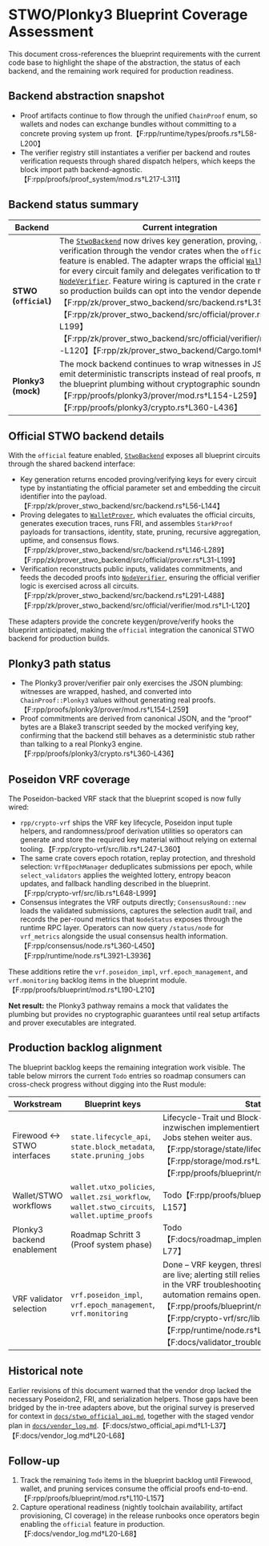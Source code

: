 # STWO/Plonky3 Blueprint Coverage Assessment

This document cross-references the blueprint requirements with the current
code base to highlight the shape of the abstraction, the status of each
backend, and the remaining work required for production readiness.

## Backend abstraction snapshot

* Proof artifacts continue to flow through the unified `ChainProof` enum, so
  wallets and nodes can exchange bundles without committing to a concrete
  proving system up front.【F:rpp/runtime/types/proofs.rs†L58-L200】
* The verifier registry still instantiates a verifier per backend and routes
  verification requests through shared dispatch helpers, which keeps the block
  import path backend-agnostic.【F:rpp/proofs/proof_system/mod.rs†L217-L311】

## Backend status summary

| Backend | Current integration | Production gaps |
| --- | --- | --- |
| **STWO (`official`)** | The [`StwoBackend`](../rpp/zk/prover_stwo_backend/src/backend.rs) now drives key generation, proving, and verification through the vendor crates when the `official` feature is enabled. The adapter wraps the official [`WalletProver`](../rpp/zk/prover_stwo_backend/src/official/prover.rs) for every circuit family and delegates verification to the [`NodeVerifier`](../rpp/zk/prover_stwo_backend/src/official/verifier/mod.rs). Feature wiring is captured in the crate manifest so production builds can opt into the vendor dependency.【F:rpp/zk/prover_stwo_backend/src/backend.rs†L35-L496】【F:rpp/zk/prover_stwo_backend/src/official/prover.rs†L18-L199】【F:rpp/zk/prover_stwo_backend/src/official/verifier/mod.rs†L1-L120】【F:rpp/zk/prover_stwo_backend/Cargo.toml†L1-L21】 | Runtime services still need to surface the proofs to Firewood, wallets, and pruning automation. The relevant blueprint tasks remain in `Todo`: lifecycle services, block metadata, pruning jobs, wallet workflows, and uptime propagation.【F:rpp/proofs/blueprint/mod.rs†L110-L157】 Operationally, operators must provision the nightly toolchain and vendor artifacts recorded in the integration log before enabling the feature in production.【F:docs/vendor_log.md†L20-L68】 |
| **Plonky3 (mock)** | The mock backend continues to wrap witnesses in JSON and emit deterministic transcripts instead of real proofs, maintaining the blueprint plumbing without cryptographic soundness.【F:rpp/proofs/plonky3/prover/mod.rs†L154-L259】【F:rpp/proofs/plonky3/crypto.rs†L360-L436】 | The roadmap still tracks the work to replace the stub with a full Plonky3 integration, including setup artifact handling and verification coverage.【F:docs/roadmap_implementation_plan.md†L19-L77】 |

## Official STWO backend details

With the `official` feature enabled, [`StwoBackend`](../rpp/zk/prover_stwo_backend/src/backend.rs) exposes all blueprint
circuits through the shared backend interface:

* Key generation returns encoded proving/verifying keys for every circuit type by
  instantiating the official parameter set and embedding the circuit identifier
  into the payload.【F:rpp/zk/prover_stwo_backend/src/backend.rs†L56-L144】
* Proving delegates to [`WalletProver`](../rpp/zk/prover_stwo_backend/src/official/prover.rs),
  which evaluates the official circuits, generates execution traces, runs FRI,
  and assembles `StarkProof` payloads for transactions, identity, state,
  pruning, recursive aggregation, uptime, and consensus flows.【F:rpp/zk/prover_stwo_backend/src/backend.rs†L146-L289】【F:rpp/zk/prover_stwo_backend/src/official/prover.rs†L31-L199】
* Verification reconstructs public inputs, validates commitments, and feeds the
  decoded proofs into [`NodeVerifier`](../rpp/zk/prover_stwo_backend/src/official/verifier/mod.rs),
  ensuring the official verifier logic is exercised across all circuits.【F:rpp/zk/prover_stwo_backend/src/backend.rs†L291-L488】【F:rpp/zk/prover_stwo_backend/src/official/verifier/mod.rs†L1-L120】

These adapters provide the concrete keygen/prove/verify hooks the blueprint
anticipated, making the `official` integration the canonical STWO backend for
production builds.

## Plonky3 path status

* The Plonky3 prover/verifier pair only exercises the JSON plumbing: witnesses
  are wrapped, hashed, and converted into `ChainProof::Plonky3` values without
  generating real proofs.【F:rpp/proofs/plonky3/prover/mod.rs†L154-L259】
* Proof commitments are derived from canonical JSON, and the “proof” bytes are
  a Blake3 transcript seeded by the mocked verifying key, confirming that the
  backend still behaves as a deterministic stub rather than talking to a real
  Plonky3 engine.【F:rpp/proofs/plonky3/crypto.rs†L360-L436】

## Poseidon VRF coverage

The Poseidon-backed VRF stack that the blueprint scoped is now fully wired:

* `rpp/crypto-vrf` ships the VRF key lifecycle, Poseidon input tuple helpers,
  and randomness/proof derivation utilities so operators can generate and store
  the required key material without relying on external tooling.【F:rpp/crypto-vrf/src/lib.rs†L247-L360】
* The same crate covers epoch rotation, replay protection, and threshold
  selection: `VrfEpochManager` deduplicates submissions per epoch, while
  `select_validators` applies the weighted lottery, entropy beacon updates, and
  fallback handling described in the blueprint.【F:rpp/crypto-vrf/src/lib.rs†L648-L999】
* Consensus integrates the VRF outputs directly; `ConsensusRound::new` loads the
  validated submissions, captures the selection audit trail, and records the
  per-round metrics that `NodeStatus` exposes through the runtime RPC layer.
  Operators can now query `/status/node` for `vrf_metrics` alongside the usual
  consensus health information.【F:rpp/consensus/node.rs†L360-L450】【F:rpp/runtime/node.rs†L3921-L3936】

These additions retire the `vrf.poseidon_impl`, `vrf.epoch_management`, and
`vrf.monitoring` backlog items in the blueprint module.【F:rpp/proofs/blueprint/mod.rs†L190-L210】

**Net result:** the Plonky3 pathway remains a mock that validates the plumbing
but provides no cryptographic guarantees until real setup artifacts and prover
executables are integrated.

## Production backlog alignment

The blueprint backlog keeps the remaining integration work visible. The table
below mirrors the current `Todo` entries so roadmap consumers can cross-check
progress without digging into the Rust module:

| Workstream | Blueprint keys | Status |
| --- | --- | --- |
| Firewood ↔ STWO interfaces | `state.lifecycle_api`, `state.block_metadata`, `state.pruning_jobs` | Lifecycle-Trait und Block-Metadaten werden inzwischen implementiert und getestet; Pruning-Jobs stehen weiter aus.【F:rpp/storage/state/lifecycle.rs†L11-L218】【F:rpp/storage/mod.rs†L277-L335】【F:rpp/proofs/blueprint/mod.rs†L110-L127】 |
| Wallet/STWO workflows | `wallet.utxo_policies`, `wallet.zsi_workflow`, `wallet.stwo_circuits`, `wallet.uptime_proofs` | Todo【F:rpp/proofs/blueprint/mod.rs†L135-L157】 |
| Plonky3 backend enablement | Roadmap Schritt 3 (Proof system phase) | Todo【F:docs/roadmap_implementation_plan.md†L19-L77】 |
| VRF validator selection | `vrf.poseidon_impl`, `vrf.epoch_management`, `vrf.monitoring` | Done – VRF keygen, thresholding, and telemetry are live; alerting still relies on the manual checks in the VRF troubleshooting runbook, so follow-up automation remains open.【F:rpp/proofs/blueprint/mod.rs†L190-L210】【F:rpp/crypto-vrf/src/lib.rs†L247-L999】【F:rpp/runtime/node.rs†L3921-L3936】【F:docs/validator_troubleshooting.md†L9-L38】 |

## Historical note

Earlier revisions of this document warned that the vendor drop lacked the
necessary Poseidon2, FRI, and serialization helpers. Those gaps have been
bridged by the in-tree adapters above, but the original survey is preserved for
context in [`docs/stwo_official_api.md`](stwo_official_api.md), together with
the staged vendor plan in [`docs/vendor_log.md`](vendor_log.md).【F:docs/stwo_official_api.md†L1-L37】【F:docs/vendor_log.md†L20-L68】

## Follow-up

1. Track the remaining `Todo` items in the blueprint backlog until Firewood,
   wallet, and pruning services consume the official proofs end-to-end.【F:rpp/proofs/blueprint/mod.rs†L110-L157】
2. Capture operational readiness (nightly toolchain availability, artifact
   provisioning, CI coverage) in the release runbooks once operators begin
   enabling the `official` feature in production.【F:docs/vendor_log.md†L20-L68】

